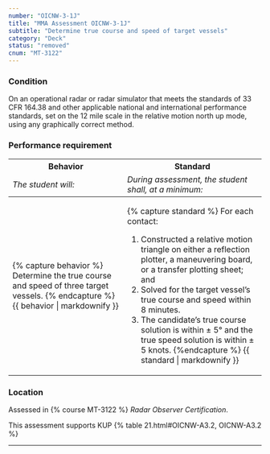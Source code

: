```yaml
---
number: "OICNW-3-1J"
title: "MMA Assessment OICNW-3-1J"
subtitle: "Determine true course and speed of target vessels"
category: "Deck"
status: "removed"
cnum: "MT-3122"
---
```

### Condition

On an operational radar or radar simulator that meets the standards of 33 CFR 164.38 and other applicable national and international performance standards, set on the 12 mile scale in the relative motion north up mode, using any graphically correct method.

### Performance requirement 

<table width='100%' class='Guidelines'>
 <thead>
 <tr>
     <th class='thirty'>Behavior</th>
     <th class='seventy'>Standard</th>
 </tr>
 <tr>
     <td><em>The student will:</em></td>
     <td><em>During assessment, the student shall, at a minimum:</em></td>
 </tr>
 </thead>
 <tbody>
 

<tr><td>

{% capture behavior %}
Determine the true course and speed of three target vessels.
{% endcapture %}
{{ behavior | markdownify }}

</td><td>

{% capture standard %}
For each contact: 

1. Constructed a relative motion triangle on either a reflection plotter, a maneuvering board, or a transfer plotting sheet; and
2. Solved for the target vessel’s true course and speed within 8 minutes.
3. The candidate’s true course solution is within ± 5° and the true speed solution is within ± 5 knots.
{%endcapture %}
{{ standard | markdownify }}

</td></tr>



 </tbody>
 </table>

### Location

Assessed in  {% course  MT-3122 %}  *Radar Observer Certification*.

This assessment supports KUP {% table 21.html#OICNW-A3.2, OICNW-A3.2 %}

***

